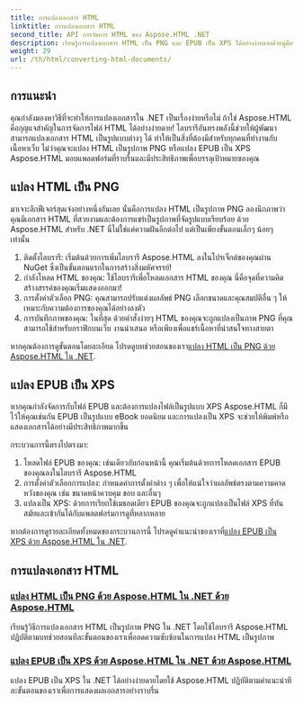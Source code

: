 ```yaml
---
title: การแปลงเอกสาร HTML
linktitle: การแปลงเอกสาร HTML
second_title: API การจัดการ HTML ของ Aspose.HTML .NET
description: เรียนรู้การแปลงเอกสาร HTML เป็น PNG และ EPUB เป็น XPS ได้อย่างง่ายดายด้วยคู่มือที่ใช้งานง่ายของเรา
weight: 29
url: /th/html/converting-html-documents/
---
```

## การแนะนำ
คุณกำลังมองหาวิธีที่จะทำให้การแปลงเอกสารใน .NET เป็นเรื่องง่ายหรือไม่ ถ้าใช่ Aspose.HTML คือกุญแจสำคัญในการจัดการไฟล์ HTML ได้อย่างง่ายดาย! ไลบรารีอันทรงพลังนี้ช่วยให้ผู้พัฒนาสามารถแปลงเอกสาร HTML เป็นรูปแบบต่างๆ ได้ ทำให้เป็นสิ่งที่ต้องมีสำหรับทุกคนที่ทำงานกับเนื้อหาเว็บ ไม่ว่าคุณจะแปลง HTML เป็นรูปภาพ PNG หรือแปลง EPUB เป็น XPS Aspose.HTML มอบแพลตฟอร์มที่ราบรื่นและมีประสิทธิภาพเพื่อบรรลุเป้าหมายของคุณ

## แปลง HTML เป็น PNG
มาเจาะลึกฟีเจอร์สุดเจ๋งอย่างหนึ่งกันเลย นั่นคือการแปลง HTML เป็นรูปภาพ PNG ลองนึกภาพว่าคุณมีเอกสาร HTML ที่สวยงามและต้องการแชร์เป็นรูปภาพที่จัดรูปแบบเรียบร้อย ด้วย Aspose.HTML สำหรับ .NET นี่ไม่ใช่แค่ความฝันอีกต่อไป แต่เป็นเพียงขั้นตอนเล็กๆ น้อยๆ เท่านั้น 

1. ติดตั้งไลบรารี: เริ่มต้นด้วยการเพิ่มไลบรารี Aspose.HTML ลงในโปรเจ็กต์ของคุณผ่าน NuGet ซึ่งเป็นขั้นตอนแรกในการสร้างสิ่งมหัศจรรย์!
2. กำลังโหลด HTML ของคุณ: ใช้ไลบรารีเพื่อโหลดเอกสาร HTML ของคุณ นี่คือจุดที่ความคิดสร้างสรรค์ของคุณเริ่มแสดงออกมา!
3. การตั้งค่าตัวเลือก PNG: คุณสามารถปรับแต่งผลลัพธ์ PNG เลือกขนาดและคุณสมบัติอื่น ๆ ให้เหมาะกับความต้องการของคุณได้อย่างลงตัว
4. การบันทึกภาพของคุณ: ในที่สุด ด้วยคำสั่งง่ายๆ HTML ของคุณจะถูกแปลงเป็นภาพ PNG ที่คุณสามารถใช้สำหรับกราฟิกบนเว็บ งานนำเสนอ หรือเพียงเพื่อแชร์เนื้อหาที่น่าสนใจทางสายตา

 หากคุณต้องการดูขั้นตอนโดยละเอียด โปรดดูบทช่วยสอนของเรา[แปลง HTML เป็น PNG ด้วย Aspose.HTML ใน .NET](./convert-html-as-png/). 

## แปลง EPUB เป็น XPS
หากคุณกำลังจัดการกับไฟล์ EPUB และต้องการแปลงไฟล์เป็นรูปแบบ XPS Aspose.HTML ก็มีไว้ให้คุณเช่นกัน EPUB เป็นรูปแบบ eBook ยอดนิยม และการแปลงเป็น XPS จะช่วยให้พิมพ์หรือแสดงเอกสารได้อย่างมีประสิทธิภาพมากขึ้น

กระบวนการนี้ตรงไปตรงมา:

1. โหลดไฟล์ EPUB ของคุณ: เช่นเดียวกับก่อนหน้านี้ คุณเริ่มต้นด้วยการโหลดเอกสาร EPUB ของคุณลงในไลบรารี Aspose.HTML
2. การตั้งค่าตัวเลือกการแปลง: กำหนดค่าการตั้งค่าต่าง ๆ เพื่อให้แน่ใจว่าผลลัพธ์ตรงตามความคาดหวังของคุณ เช่น ขนาดหน้าควบคุม ขอบ และอื่นๆ
3. แปลงเป็น XPS: ด้วยการเรียกใช้เมธอดเดียว EPUB ของคุณจะถูกแปลงเป็นไฟล์ XPS ที่ทันสมัยและเข้ากันได้กับแพลตฟอร์มการดูที่หลากหลาย

 หากต้องการดูรายละเอียดทั้งหมดของกระบวนการนี้ โปรดดูคำแนะนำของเราที่[แปลง EPUB เป็น XPS ด้วย Aspose.HTML ใน .NET](./convert-epub-as-xps/). 

## การแปลงเอกสาร HTML
### [แปลง HTML เป็น PNG ด้วย Aspose.HTML ใน .NET ด้วย Aspose.HTML](./convert-html-as-png/)
เรียนรู้วิธีการแปลงเอกสาร HTML เป็นรูปภาพ PNG ใน .NET โดยใช้ไลบรารี Aspose.HTML ปฏิบัติตามบทช่วยสอนทีละขั้นตอนของเราเพื่อลดความซับซ้อนในการแปลง HTML เป็นรูปภาพ
### [แปลง EPUB เป็น XPS ด้วย Aspose.HTML ใน .NET ด้วย Aspose.HTML](./convert-epub-as-xps/)
แปลง EPUB เป็น XPS ใน .NET ได้อย่างง่ายดายโดยใช้ Aspose.HTML ปฏิบัติตามคำแนะนำทีละขั้นตอนของเราเพื่อการแสดงผลเอกสารอย่างราบรื่น